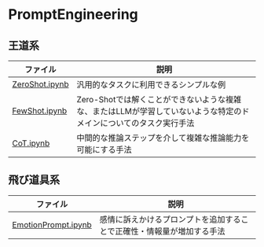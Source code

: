 # PromptEngineering

## 王道系
| ファイル | 説明 |
| ---- | ---- |
| [ZeroShot.ipynb](./ZeroShot.ipynb) | 汎用的なタスクに利用できるシンプルな例 |
| [FewShot.ipynb](./FewShot.ipynb) | Zero-Shotでは解くことができないような複雑な、またはLLMが学習していないような特定のドメインについてのタスク実行手法 |
| [CoT.ipynb](./CoT.ipynb) | 中間的な推論ステップを介して複雑な推論能力を可能にする手法 |

## 飛び道具系
| ファイル | 説明 |
| ---- | ---- |
| [EmotionPrompt.ipynb](./EmotionPrompt.ipynb) | 感情に訴えかけるプロンプトを追加することで正確性・情報量が増加する手法 |